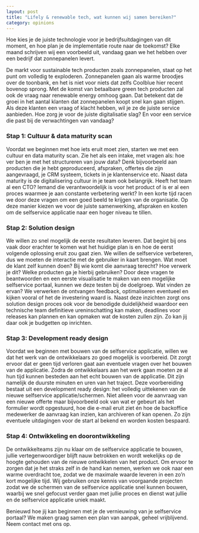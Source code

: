 ```yaml
---
layout: post
title: "Lifely & renewable tech, wat kunnen wij samen bereiken?"
category: opinions
---
```


Hoe kies je de juiste technologie voor je bedrijfsuitdagingen van dit moment, en hoe plan je de implementatie route naar de toekomst? Elke maand schrijven wij een voorbeeld uit, vandaag gaan we het hebben over een bedrijf dat zonnepanelen levert.

De markt voor sustainable tech producten zoals zonnepanelen, staat op het punt om volledig te exploderen. Zonnepanelen gaan als warme broodjes over de toonbank, en het is niet voor niets dat zelfs Coolblue hier recent bovenop sprong. Met de komst van betaalbare green tech producten zal ook de vraag naar renewable energy omhoog gaan. Dat betekent dat de groei in het aantal klanten dat zonnepanelen koopt snel kan gaan stijgen. Als deze klanten een vraag of klacht hebben, wil je ze de juiste service aanbieden. Hoe zorg je voor de juiste digitalisatie slag? En voor een service die past bij de verwachtingen van vandaag?

### Stap 1: Cultuur & data maturity scan

Voordat we beginnen met hoe iets eruit moet zien, starten we met een cultuur en data maturity scan. Zie het als een intake, met vragen als: hoe ver ben je met het structureren van jouw data? Denk bijvoorbeeld aan producten die je hebt geproduceerd, afspraken, offertes die zijn aangevraagd, je CRM systeem, tickets in je klantenservice etc. Naast data maturity is de digitalisering cultuur in je team ook belangrijk. Heeft het team al een CTO? Iemand die verantwoordelijk is voor het product of is er al een proces waarmee je aan constante verbetering werkt? In een korte tijd racen we door deze vragen om een goed beeld te krijgen van de organisatie. Op deze manier kiezen we voor de juiste samenwerking, afspraken en kosten om de selfservice applicatie naar een hoger niveau te tillen.

### Stap 2: Solution design

We willen zo snel mogelijk de eerste resultaten leveren. Dat begint bij ons vaak door erachter te komen wat het huidige plan is en hoe de eerst volgende oplossing eruit zou gaat zien. We willen de selfservice verbeteren, dus we moeten de interactie met de gebruiker in kaart brengen. Wat moet de klant zelf kunnen doen? Bij wie komt die aanvraag terecht? Hoe verwerk je dit? Welke producten ga je hierbij gebruiken? Door deze vragen te beantwoorden en een eerste visualisatie te maken van een mogelijke selfservice portaal, kunnen we deze testen bij de doelgroep. Wat vinden ze ervan? We verwerken de ontvangen feedback, optimaliseren eventueel en kijken vooral of het de investering waard is. Naast deze inzichten zorgt ons solution design proces ook voor de benodigde duidelijkheid waardoor een technische team definitieve ureninschatting kan maken, deadlines voor releases kan plannen en kan opmaken wat de kosten zullen zijn. Zo kan jij daar ook je budgetten op inrichten.

### Stap 3: Development ready design

Voordat we beginnen met bouwen van de selfservice applicatie, willen we dat het werk van de ontwikkelaars zo goed mogelijk is voorbereid. Dit zorgt ervoor dat er geen tijd verloren gaat aan eventuele vragen over het bouwen van de applicatie. Zodra de ontwikkelaars aan het werk gaan moeten ze al hun tijd kunnen besteden aan het echt bouwen van de applicatie. Dit zijn namelijk de duurste minuten en uren van het traject. Deze voorbereiding bestaat uit een development ready design: het volledig uittekenen van de nieuwe selfservice applicatie/schermen. Niet alleen voor de aanvraag van een nieuwe offerte maar bijvoorbeeld ook van wat er gebeurt als het formulier wordt opgestuurd, hoe die e-mail eruit ziet én hoe de backoffice medewerker de aanvraag kan inzien, kan archiveren of kan openen. Zo zijn eventuele uitdagingen voor de start al bekend en worden kosten bespaard.

### Stap 4: Ontwikkeling en doorontwikkeling

De ontwikkelteams zijn nu klaar om de selfservice applicatie te bouwen, jullie vertegenwoordiger blijft nauw betrokken en wordt wekelijks op de hoogte gehouden van de nieuwe ontwikkelen van het product. Om ervoor te zorgen dat je het straks zelf in de hand kan nemen, werken we ook naar een warme overdracht toe, zodat we de maximale waarde leveren in een zo’n kort mogelijke tijd. Wij gebruiken onze kennis van voorgaande projecten zodat we de schermen van de selfservice applicatie snel kunnen bouwen, waarbij we snel gefocust verder gaan met jullie proces en dienst wat jullie en de selfservice applicatie uniek maakt. 

Benieuwd hoe jij kan beginnen met je de vernieuwing van je selfservice portaal? We maken graag samen een plan van aanpak, geheel vrijblijvend. Neem contact met ons op. 
